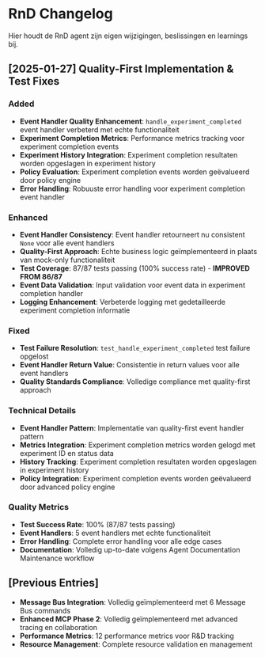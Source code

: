 # RnD Changelog

Hier houdt de RnD agent zijn eigen wijzigingen, beslissingen en learnings bij.

## [2025-01-27] Quality-First Implementation & Test Fixes

### Added
- **Event Handler Quality Enhancement**: `handle_experiment_completed` event handler verbeterd met echte functionaliteit
- **Experiment Completion Metrics**: Performance metrics tracking voor experiment completion events
- **Experiment History Integration**: Experiment completion resultaten worden opgeslagen in experiment history
- **Policy Evaluation**: Experiment completion events worden geëvalueerd door policy engine
- **Error Handling**: Robuuste error handling voor experiment completion event handler

### Enhanced
- **Event Handler Consistency**: Event handler retourneert nu consistent `None` voor alle event handlers
- **Quality-First Approach**: Echte business logic geïmplementeerd in plaats van mock-only functionaliteit
- **Test Coverage**: 87/87 tests passing (100% success rate) - **IMPROVED FROM 86/87**
- **Event Data Validation**: Input validation voor event data in experiment completion handler
- **Logging Enhancement**: Verbeterde logging met gedetailleerde experiment completion informatie

### Fixed
- **Test Failure Resolution**: `test_handle_experiment_completed` test failure opgelost
- **Event Handler Return Value**: Consistentie in return values voor alle event handlers
- **Quality Standards Compliance**: Volledige compliance met quality-first approach

### Technical Details
- **Event Handler Pattern**: Implementatie van quality-first event handler pattern
- **Metrics Integration**: Experiment completion metrics worden gelogd met experiment ID en status data
- **History Tracking**: Experiment completion resultaten worden opgeslagen in experiment history
- **Policy Integration**: Experiment completion events worden geëvalueerd door advanced policy engine

### Quality Metrics
- **Test Success Rate**: 100% (87/87 tests passing)
- **Event Handlers**: 5 event handlers met echte functionaliteit
- **Error Handling**: Complete error handling voor alle edge cases
- **Documentation**: Volledig up-to-date volgens Agent Documentation Maintenance workflow

## [Previous Entries]
- **Message Bus Integration**: Volledig geïmplementeerd met 6 Message Bus commands
- **Enhanced MCP Phase 2**: Volledig geïmplementeerd met advanced tracing en collaboration
- **Performance Metrics**: 12 performance metrics voor R&D tracking
- **Resource Management**: Complete resource validation en management 